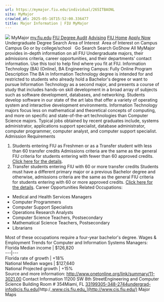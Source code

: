 ```yaml
---
url: https://mymajor.fiu.edu/individual/265ITBAONL
site: MyMajor
crawled_at: 2025-05-16T15:52:00.336477
title: Major Information | FIU MyMajor
---
```


![](https://mymajor.fiu.edu/assets/logo-T4VPR2BI.png)
MyMajor
[my.fiu.edu](https://my.fiu.edu/)
[FIU Degree Audit](https://dasa.fiu.edu/all-departments/advising/panther-success-hub/panther-degree-audit/)
[Advising](https://advising.fiu.edu)
[FIU Home](https://www.fiu.edu/)
[Apply Now](https://admissions.fiu.edu/)
Undergraduate Degree Search
Area of Interest
​
Area of Interest
on
Campus
​
Campus
Go
or by college/school
​
​
Go
Search
Search
GoShow All
MyMajor provides in-depth information on all FIU Undergraduate majors, their admissions criteria, career opportunities, and their departments' contact information. Use this tool to help find where you fit at FIU.
Information Technology (BA) (Online),
BA
Engineering
Campus:
Fully Online
Program Description
The BA in Information Technology degree is intended for and restricted to students who already hold a Bachelor's degree or want to pursue Information Technology as a second major, and presents a course of study that includes hands-on skill development in a broad array of subjects such as software development, databases, and networking. Students develop software in our state of the art labs that offer a variety of operating system and interactive development environments. Information Technology majors focus less on mathematical and theoretical concepts of computing, and more on specific and state-of-the-art technologies than Computer Science majors. Typical jobs obtained by recent graduates include, systems administrator, applications support specialist, database administrator, computer programmer, computer analyst, and computer support specialist.
Admission Requirements
1. Students entering FIU as Freshmen or as a Transfer student with less than 60 transfer credits
Admissions criteria are the same as the general FIU criteria for students entering with fewer than 60 approved credits. [Click here for the details](http://admissions.fiu.edu/apply/freshman/).
2. Transfer students entering FIU with 60 or more transfer credits
Students must have a different primary major or a previous Bachelor degree and otherwise, admissions criteria are the same as the general FIU criteria for students entering with 60 or more approved credits. [Click here for the details](http://admissions.fiu.edu/apply/transfer/).
Career Opportunities
Related Occupations:
  * Medical and Health Services Managers
  * Computer Programmers
  * Computer Support Specialists
  * Operations Research Analysts
  * Computer Science Teachers, Postsecondary
  * Mathematical Science Teachers, Postsecondary
  * Librarians


Most of these occupations require a four-year bachelor's degree.
Wages & Employment Trends for Computer and Information Systems Managers:
Florida Median income | $126,820  
---|---  
Florida rate of growth | +18%  
National Median wages | $127,640  
National Projected growth | +15%  
Source and more information: <http://www.onetonline.org/link/summary/11-3021.00>
Contact Information
11200 SW 8th StreetEngineering and Computer Science Building Room # 354Miami, FL 33199305-348-2744undergrad-info@cis.fiu.edu[http:/_www.cis.fiu.edu_](http://www.cis.fiu.edu/)
Major Maps
